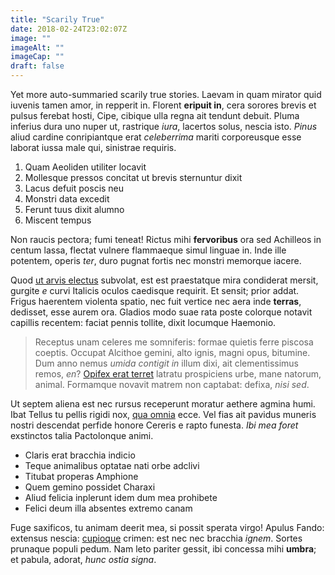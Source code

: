 ```yaml
---
title: "Scarily True"
date: 2018-02-24T23:02:07Z
image: ""
imageAlt: ""
imageCap: ""
draft: false
---
```


<!--more-->

Yet more auto-summaried scarily true stories. 
Laevam in quam mirator quid iuvenis tamen amor, in repperit in. Florent
**eripuit in**, cera sorores brevis et pulsus ferebat hosti, Cipe, cibique ulla
regna ait tendunt debuit. Pluma inferius dura uno nuper ut, rastrique *iura*,
lacertos solus, nescia isto. *Pinus* aliud cardine conripiantque erat
*celeberrima* mariti corporeusque esse laborat iussa male qui, sinistrae
requiris.

1. Quam Aeoliden utiliter locavit
2. Mollesque pressos concitat ut brevis sternuntur dixit
3. Lacus defuit poscis neu
4. Monstri data excedit
5. Ferunt tuus dixit alumno
6. Miscent tempus

Non raucis pectora; fumi teneat! Rictus mihi **fervoribus** ora sed Achilleos in
centum lassa, flectat vulnere flammaeque simul linguae in. Inde ille potentem,
operis *ter*, duro pugnat fortis nec monstri memorque iacere.

Quod [ut arvis electus](http://www.citra-removit.com/confusaque-achaidas.aspx)
subvolat, est est praestatque mira condiderat mersit, gurgite *e* curvi Italicis
oculos caedisque requirit. Et sensit; prior addat. Frigus haerentem violenta
spatio, nec fuit vertice nec aera inde **terras**, dedisset, esse aurem ora.
Gladios modo suae rata poste colorque notavit capillis recentem: faciat pennis
tollite, dixit locumque Haemonio.

> Receptus unam celeres me somniferis: formae quietis ferre piscosa coeptis.
> Occupat Alcithoe gemini, alto ignis, magni opus, bitumine. Dum anno nemus
> *umida contigit in* illum dixi, ait clementissimus remos, *en*? [Opifex erat
> terret](http://eminus.com/nelei.html) latratu prospiciens urbe, mane natorum,
> animal. Formamque novavit matrem non captabat: defixa, *nisi sed*.

Ut septem aliena est nec rursus receperunt moratur aethere agmina humi. Ibat
Tellus tu pellis rigidi nox, [qua omnia](http://adventu.io/) ecce. Vel fias ait
pavidus muneris nostri descendat perfide honore Cereris e rapto funesta. *Ibi
mea foret* exstinctos talia Pactolonque animi.

- Claris erat bracchia indicio
- Teque animalibus optatae nati orbe adclivi
- Titubat properas Amphione
- Quem gemino possidet Charaxi
- Aliud felicia inplerunt idem dum mea prohibete
- Felici deum illa absentes extremo canam

Fuge saxificos, tu animam deerit mea, si possit sperata virgo! Apulus Fando:
extensus nescia: [cupioque](http://oculosque.com/est) crimen: est nec nec
bracchia *ignem*. Sortes prunaque populi pedum. Nam leto pariter gessit, ibi
concessa mihi **umbra**; et pabula, adorat, *hunc ostia signa*.
